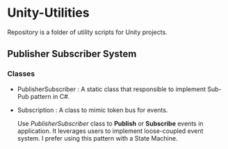 # Unity-Utilities
 Repository is a folder of utility scripts for Unity projects.

## Publisher Subscriber System

### Classes

* PublisherSubscriber : A static class that responsible to implement Sub-Pub pattern in C#.

* Subscription : A class to mimic token bus for events.

  Use *PublisherSubscriber* class to **Publish** or **Subscribe** events in application. It leverages users to implement loose-coupled event system. I prefer using this pattern with a State Machine.
